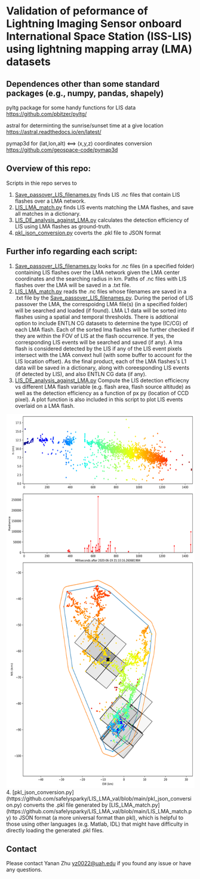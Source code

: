 # Validation of  peformance of Lightning Imaging Sensor onboard International Space Station (ISS-LIS) using lightning mapping array (LMA) datasets

## Dependences other than some standard packages (e.g., numpy, pandas, shapely)
pyltg package for some handy functions for LIS data
<https://github.com/pbitzer/pyltg/>

astral for determinting the sunrise/sunset time at a give location
<https://astral.readthedocs.io/en/latest/>

pymap3d for (lat,lon,alt) <==> (x,y,z) coordinates conversion
<https://github.com/geospace-code/pymap3d>



## Overview of this repo:
Scripts in thie repo serves to 
1. [Save_passover_LIS_filenames.py](https://github.com/safelysparky/LIS_LMA_val/blob/main/Save_passover_LIS_filenames.py) finds LIS .nc files that contain LIS flashes over a LMA network. 
2. [LIS_LMA_match.py](https://github.com/safelysparky/LIS_LMA_val/blob/main/LIS_LMA_match.py) finds LIS events matching the LMA flashes, and save all matches in a dictionary.
3. [LIS_DE_analysis_against_LMA.py](https://github.com/safelysparky/LIS_LMA_val/blob/main/LIS_DE_analysis_against_LMA.py) calculates the detection efficiency of LIS using LMA flashes as ground-truth.
4. [pkl_json_conversion.py](https://github.com/safelysparky/LIS_LMA_val/blob/main/pkl_json_conversion.py) coverts the .pkl file to JSON format

## Further info regarding each script:
1. [Save_passover_LIS_filenames.py](https://github.com/safelysparky/LIS_LMA_val/blob/main/Save_passover_LIS_filenames.py) looks for .nc files (in a specified folder) containing LIS flashes over the LMA network given the LMA center coordinates and the searching radius in km. Paths of .nc files with LIS flashes over the LMA will be saved in a .txt file.
2. [LIS_LMA_match.py](https://github.com/safelysparky/LIS_LMA_val/blob/main/LIS_LMA_match.py) reads the .nc files whose filenames are saved in a .txt file by the [Save_passover_LIS_filenames.py](https://github.com/safelysparky/LIS_LMA_val/blob/main/Save_passover_LIS_filenames.py). During the period of LIS passover the LMA, the correspoidng LMA file(s) (in a specified folder) will be searched and loaded (if found). LMA L1 data will be sorted into flashes using a spatial and temporal thresholds. There is addtional option to include ENTLN CG datasets to determine the type (IC/CG) of each LMA flash. Each of the sorted lma flashes will be further checked if they are within the FOV of LIS at the flash occurrence. If yes, the corresponding LIS events will be searched and saved (if any). A lma flash is considered detected by the LIS if any of the LIS event pixels intersect with the LMA convext hull (with some buffer to account for the LIS location offset). As the final product, each of the LMA flashes's L1 data will be saved in a dictionary, along with coreesponding LIS events (if detected by LIS), and also ENTLN CG data (if any). 
3. [LIS_DE_analysis_against_LMA.py](https://github.com/safelysparky/LIS_LMA_val/blob/main/LIS_DE_analysis_against_LMA.py) Compute the LIS detection efficiecny vs different LMA flash variable (e.g. flash area, flash source altitude) as well as the detection efficiency as a function of px py (location of CCD pixel). A plot function is also included in this script to plot LIS events overlaid on a LMA flash. 
<img src="overlay_example.png" width="600" height="1000">
4. [pkl_json_conversion.py](https://github.com/safelysparky/LIS_LMA_val/blob/main/pkl_json_conversion.py) converts the .pkl file generated by [LIS_LMA_match.py](https://github.com/safelysparky/LIS_LMA_val/blob/main/LIS_LMA_match.py) to JSON format (a more universal format than pkl), which is helpful to those using other languages (e.g. Matlab, IDL) that might have difficulty in directly loading the generated .pkl files.
 
## Contact
Please contact Yanan Zhu <yz0022@uah.edu> if you found any issue or have any questions. 